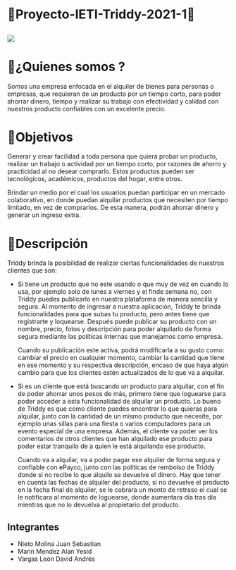 # &#x1F34F;Proyecto-IETI-Triddy-2021-1&#x1F34F;

## ![](https://github.com/GEARSHORDA3/Proyecto-ARSW-Triddy-2020-2/blob/master/imagenes/logo.png)

# &#x1F539;¿Quienes somos ?

Somos una empresa enfocada en el alquiler de bienes para personas o empresas, que requieran de un producto por un tiempo corto, para poder ahorrar dinero, tiempo y realizar su trabajo con efectividad y calidad con nuestros producto confiables con un excelente precio.

# &#x1F539;Objetivos

Generar y crear facilidad a toda persona que quiera probar un producto, realizar un trabajo o actividad por un tiempo corto, por razones  de ahorro y practicidad al no desear comprarlo. Estos productos pueden ser tecnológicos, académicos, productos del hogar, entre otros. 

Brindar un medio por el cual los usuarios puedan participar en un mercado colaborativo, en donde puedan alquilar productos que necesiten por tiempo limitado, en vez de comprarlos. De esta manera, podrán ahorrar dinero y generar un ingreso extra.

# &#x1F539;Descripción

Triddy brinda la posibilidad de realizar ciertas funcionalidades de nuestros clientes que son:

* Si tiene un producto que no este usando o que muy de vez en cuando lo usa, por ejemplo solo de lunes a viernes y el finde semana no, con Triddy puedes publicarlo en nuestra plataforma de manera sencilla y segura. Al momento de ingresar a nuestra aplicación, Triddy te brinda funcionalidades para que subas tu producto, pero antes tiene que registrarte y loquearse. Después puede publicar su producto con un nombre, precio, fotos y descripción para poder alquilarlo de forma segura mediante las políticas internas que manejamos como empresa.
   
     Cuando su publicación este activa, podrá modificarla a su gusto como: cambiar el precio en cualquier momento, cambiar la cantidad que tiene en ese momento y su respectiva descripción, encaso de que haya algún cambio para que los clientes estén actualizados de lo que va a alquilar.
   
* Si es un cliente que está buscando un producto para alquilar, con el fin de poder ahorrar unos pesos de más, primero tiene que loguearse para poder acceder a esta funcionalidad de alquilar un producto. Lo bueno de Triddy es que como cliente puedes encontrar lo que quieras para alquilar, junto con la cantidad de un mismo producto que necesite, por ejemplo unas sillas para una fiesta o varios computadores para un evento especial de una empresa. Además, el cliente va poder ver los comentarios de otros clientes que han alquilado ese producto para poder estar tranquilo de a quien le está alquilando ese producto.
   
     Cuando va a alquilar, va a poder pagar ese alquiler de forma segura y confiable con ePayco, junto con las políticas de rembolso de Triddy donde si no recibe lo que alquilo se devuelve el dinero. Hay que tener en cuenta las fechas de alquiler del producto, si no devuelve el producto en la fecha final de alquiler, se le cobrara un monto de retraso el cual se le notificara al momento de loguearse, donde aumentara día tras día mientras que no lo devuelva al propietario del producto. 
     
     
     
 ## Integrantes

 - Nieto Molina Juan Sebastian
 - Marin Mendez Alan Yesid
 - Vargas León David Andrés
 
